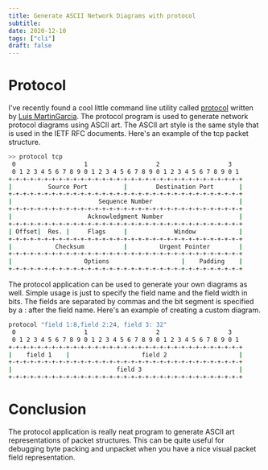 ```yaml
---
title: Generate ASCII Network Diagrams with protocol 
subtitle:
date: 2020-12-10
tags: ["cli"]
draft: false
---
```

# Protocol
I've recently found a cool little command line utility called [protocol](http://www.luismg.com/protocol/) written by [Luis MartinGarcia](http://www.luismg.com/). The protocol program is used to generate network protocol diagrams using ASCII art. The ASCII art style is the same style that is used in the IETF RFC documents.  Here's an example of the tcp packet structure.  
```sh
>> protocol tcp
 0                   1                   2                   3
 0 1 2 3 4 5 6 7 8 9 0 1 2 3 4 5 6 7 8 9 0 1 2 3 4 5 6 7 8 9 0 1
+-+-+-+-+-+-+-+-+-+-+-+-+-+-+-+-+-+-+-+-+-+-+-+-+-+-+-+-+-+-+-+-+
|          Source Port          |        Destination Port       |
+-+-+-+-+-+-+-+-+-+-+-+-+-+-+-+-+-+-+-+-+-+-+-+-+-+-+-+-+-+-+-+-+
|                        Sequence Number                        |
+-+-+-+-+-+-+-+-+-+-+-+-+-+-+-+-+-+-+-+-+-+-+-+-+-+-+-+-+-+-+-+-+
|                     Acknowledgment Number                     |
+-+-+-+-+-+-+-+-+-+-+-+-+-+-+-+-+-+-+-+-+-+-+-+-+-+-+-+-+-+-+-+-+
| Offset|  Res. |     Flags     |             Window            |
+-+-+-+-+-+-+-+-+-+-+-+-+-+-+-+-+-+-+-+-+-+-+-+-+-+-+-+-+-+-+-+-+
|            Checksum           |         Urgent Pointer        |
+-+-+-+-+-+-+-+-+-+-+-+-+-+-+-+-+-+-+-+-+-+-+-+-+-+-+-+-+-+-+-+-+
|                    Options                    |    Padding    |
+-+-+-+-+-+-+-+-+-+-+-+-+-+-+-+-+-+-+-+-+-+-+-+-+-+-+-+-+-+-+-+-+
```

The protocol application can be used to generate your own diagrams as well.  Simple usage is just to specify the field name and the field width in bits.  The fields are separated by commas and the bit segment is specified by a : after the field name. Here's an example of creating a custom diagram.
```sh
protocol "field 1:8,field 2:24, field 3: 32"
 0                   1                   2                   3
 0 1 2 3 4 5 6 7 8 9 0 1 2 3 4 5 6 7 8 9 0 1 2 3 4 5 6 7 8 9 0 1
+-+-+-+-+-+-+-+-+-+-+-+-+-+-+-+-+-+-+-+-+-+-+-+-+-+-+-+-+-+-+-+-+
|    field 1    |                    field 2                    |
+-+-+-+-+-+-+-+-+-+-+-+-+-+-+-+-+-+-+-+-+-+-+-+-+-+-+-+-+-+-+-+-+
|                             field 3                           |
+-+-+-+-+-+-+-+-+-+-+-+-+-+-+-+-+-+-+-+-+-+-+-+-+-+-+-+-+-+-+-+-+
```
# Conclusion
The protocol application is really neat program to generate ASCII art representations of packet structures.  This can be quite useful for debugging byte packing and unpacket when you have a nice visual packet field representation.
